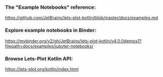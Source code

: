 ### The "Example Notebooks" reference:

https://github.com/JetBrains/lets-plot-kotlin/blob/master/docs/examples.md

### Explore example notebooks in Binder:

https://mybinder.org/v2/gh/JetBrains/lets-plot-kotlin/v4.0.0demos1?filepath=docs/examples/jupyter-notebooks/

### Browse Lets-Plot Kotlin API:

https://lets-plot.org/kotlin/index.html